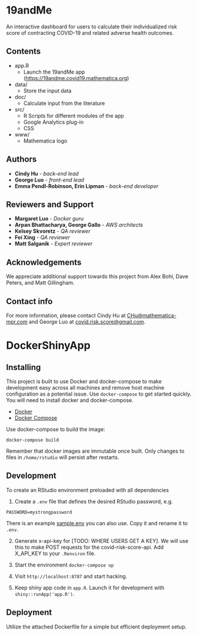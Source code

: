 # 19andMe
An interactive dashboard for users to calculate their individualized risk score of contracting COVID-19 and related adverse health outcomes.

## Contents
* app.R
    * Launch the 19andMe app (https://19andme.covid19.mathematica.org)
* data/
    * Store the input data
* doc/
    * Calculate input from the literature
* src/
    * R Scripts for different modules of the app
    * Google Analytics plug-in
    * CSS
* www/
    * Mathematica logo
## Authors
* **Cindy Hu** - *back-end lead*
* **George Luo** - *front-end lead*
* **Emma Pendl-Robinson, Erin Lipman** - *back-end developer*

## Reviewers and Support
* **Margaret Luo** - *Docker guru*
* **Arpan Bhattacharya, George Gallo** - *AWS architects*
* **Kelsey Skvoretz** - *QA reviewer*
* **Fei Xing** - *QA reviewer*
* **Matt Salganik** - *Expert reviewer*

## Acknowledgements
We appreciate additional support towards this project from Alex Bohl, Dave Peters, and Matt Gillingham.

## Contact info
For more information, please contact Cindy Hu at CHu@mathematica-mpr.com and George Luo at covid.risk.score@gmail.com.

# DockerShinyApp

## Installing
This project is built to use Docker and docker-compose to make development easy across all machines and remove host machine configuration as a potential issue.  Use `docker-compose` to get started quickly.  You will need to install docker and docker-compose. 

* [Docker](https://docs.docker.com/install/)
* [Docker Compose](https://docs.docker.com/compose/install/)

Use docker-compose to build the image:
```
docker-compose build
```

Remember that docker images are immutable once built.  Only changes to files in `/home/rstudio` will persist after restarts. 

## Development
To create an RStudio environment preloaded with all dependencies
1. Create a `.env` file that defines the desired RStudio password, e.g.
```
PASSWORD=mystrongpassword
```
There is an example [sample.env](sample.env) you can also use.  Copy it and rename it to `.env`. 

2. Generate x-api-key for [TODO: WHERE USERS GET A KEY]. We will use this to make POST requests for the covid-risk-score-api. Add X_API_KEY to your `.Renviron` file.

3. Start the environment
`docker-compose up`

4. Visit `http://localhost:8787` and start hacking.

5. Keep shiny app code in `app.R`.  Launch it for development with `shiny::runApp('app.R')`.

## Deployment
Utilize the attached Dockerfile for a simple but efficient deployment setup.
